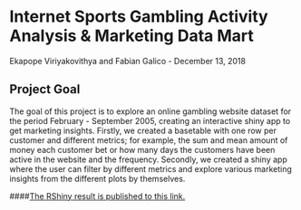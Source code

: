# Internet Sports Gambling Activity Analysis & Marketing Data Mart

Ekapope Viriyakovithya and Fabian Galico - December 13, 2018

## Project Goal

The goal of this project is to explore an online gambling website dataset for the period February - September
2005, creating an interactive shiny app to get marketing insights. Firstly, we created a basetable with one
row per customer and different metrics; for example, the sum and mean amount of money each customer bet
or how many days the customers have been active in the website and the frequency. Secondly, we created
a shiny app where the user can filter by different metrics and explore various marketing insights from the
different plots by themselves.


####[The RShiny result is published to this link.](https://ekapopev.shinyapps.io/Open-Source-Group-11/)
